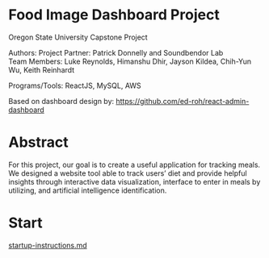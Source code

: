 # Food Image Dashboard Project

Oregon State University Capstone Project

Authors:
Project Partner: Patrick Donnelly and Soundbendor Lab <br />
Team Members: Luke Reynolds, Himanshu Dhir, Jayson Kildea, Chih-Yun Wu, Keith Reinhardt

Programs/Tools: 
ReactJS, MySQL, AWS

Based on dashboard design by: https://github.com/ed-roh/react-admin-dashboard

# Abstract

For this project, our goal is to create a useful application for tracking meals.  We designed a website tool able to track users’ diet and provide helpful insights through interactive data visualization, interface to enter in meals by utilizing, and artificial intelligence identification.


# Start

[startup-instructions.md](https://github.com/Soundbendor/food-image-dashboard/blob/main/startup-instructions.md)
